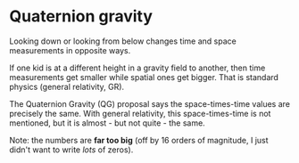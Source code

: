 # Quaternion gravity

Looking down or looking from below changes time and space measurements in opposite ways.

[](../../../images/Gravity/QG_900.gif)

If one kid is at a different height in a gravity field to another, then
time measurements get smaller while spatial ones get bigger.  That is standard 
physics (general relativity, GR).

The Quaternion Gravity (QG) proposal says the space-times-time values are 
precisely the same.  With general relativity, this space-times-time is not 
mentioned, but it is almost - but not quite - the same.

Note: the numbers are **far too big** (off by 16 orders of magnitude, I just
didn't want to write _lots_ of zeros).
